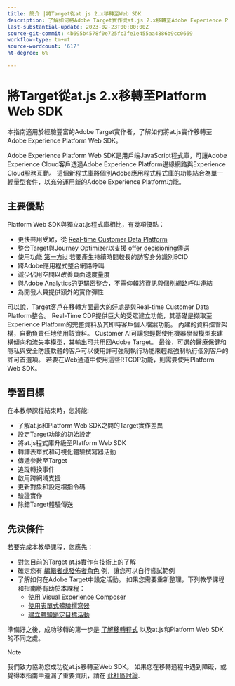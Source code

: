 ```yaml
---
title: 簡介 |將Target從at.js 2.x移轉至Web SDK
description: 了解如何將Adobe Target實作從at.js 2.x移轉至Adobe Experience Platform Web SDK。 主題包括載入JavaScript程式庫、傳送參數、轉譯活動和其他值得注意的圖說。
last-substantial-update: 2023-02-23T00:00:00Z
source-git-commit: 4b695b4578f0e725fc3fe1e455aa4886b9cc0669
workflow-type: tm+mt
source-wordcount: '617'
ht-degree: 6%

---
```


# 將Target從at.js 2.x移轉至Platform Web SDK

本指南適用於經驗豐富的Adobe Target實作者，了解如何將at.js實作移轉至Adobe Experience Platform Web SDK。

Adobe Experience Platform Web SDK是用戶端JavaScript程式庫，可讓Adobe Experience Cloud客戶透過Adobe Experience Platform邊緣網路與Experience Cloud服務互動。 這個新程式庫將個別Adobe應用程式程式庫的功能結合為單一輕量型套件，以充分運用新的Adobe Experience Platform功能。

## 主要優點

Platform Web SDK與獨立at.js程式庫相比，有幾項優點：

* 更快共用受眾，從 [Real-time Customer Data Platform](https://experienceleague.adobe.com/docs/platform-learn/tutorials/experience-cloud/next-hit-personalization.html?lang=zh-Hant)
* 整合Target與Journey Optimizer以支援 [offer decisioning傳送](https://experienceleague.adobe.com/docs/target/using/integrate/ajo/offer-decision.html)
* 使用功能 [第一方id](https://experienceleague.adobe.com/docs/platform-learn/data-collection/edge-network/generate-first-party-device-ids.html) 若要產生持續時間較長的訪客身分識別ECID
* 跨Adobe應用程式整合網路呼叫
* 減少佔用空間以改善頁面速度量度
* 與Adobe Analytics的更緊密整合，不需仰賴將資訊與個別網路呼叫連結
* 為開發人員提供額外的實作彈性

可以說，Target客戶在移轉方面最大的好處是與Real-time Customer Data Platform整合。 Real-Time CDP提供巨大的受眾建立功能，其基礎是擷取至Experience Platform的完整資料及其即時客戶個人檔案功能。 內建的資料控管架構，自動負責任地使用該資料。 Customer AI可讓您輕鬆使用機器學習模型來建構傾向和流失率模型，其輸出可共用回Adobe Target。 最後，可選的醫療保健和隱私與安全防護軟體的客戶可以使用許可強制執行功能來輕鬆強制執行個別客戶的許可首選項。 若要在Web通道中使用這些RTCDP功能，則需要使用Platform Web SDK。

## 學習目標

在本教學課程結束時，您將能:

* 了解at.js和Platform Web SDK之間的Target實作差異
* 設定Target功能的初始設定
* 將at.js程式庫升級至Platform Web SDK
* 轉譯表單式和可視化體驗撰寫器活動
* 傳遞參數至Target
* 追蹤轉換事件
* 啟用跨網域支援
* 更新對象和設定檔指令碼
* 驗證實作
* 除錯Target體驗傳送


## 先決條件

若要完成本教學課程，您應先：

* 對您目前的Target at.js實作有技術上的了解
* 確定您有 [編輯者或發佈者角色](https://experienceleague.adobe.com/docs/target/using/administer/manage-users/enterprise/properties-overview.html#section_8C425E43E5DD4111BBFC734A2B7ABC80) 例，讓您可以自行嘗試範例
* 了解如何在Adobe Target中設定活動。 如果您需要重新整理，下列教學課程和指南將有助於本課程：
   * [使用 Visual Experience Composer](https://experienceleague.adobe.com/docs/target-learn/tutorials/experiences/use-the-visual-experience-composer.html)
   * [使用表單式體驗撰寫器](https://experienceleague.adobe.com/docs/target-learn/tutorials/experiences/use-the-form-based-experience-composer.html)
   * [建立體驗鎖定目標活動](https://experienceleague.adobe.com/docs/target-learn/tutorials/activities/create-experience-targeting-activities.html)

準備好之後，成功移轉的第一步是 [了解移轉程式](migration-overview.md) 以及at.js和Platform Web SDK的不同之處。

>[!NOTE]
>
>我們致力協助您成功從at.js移轉至Web SDK。 如果您在移轉過程中遇到障礙，或覺得本指南中遺漏了重要資訊，請在 [此社區討論](https://experienceleaguecommunities.adobe.com/t5/adobe-experience-platform-data/tutorial-discussion-migrate-target-from-at-js-to-web-sdk/m-p/575587#M463).